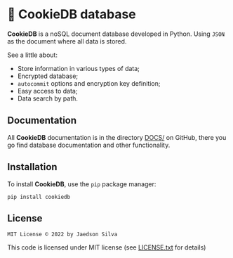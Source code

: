 # 🍪 CookieDB database

**CookieDB** is a noSQL document database developed in Python.
Using `JSON` as the document where all data is stored.

See a little about:

- Store information in various types of data;
- Encrypted database;
- `autocommit` options and encryption key definition;
- Easy access to data;
- Data search by path.

## Documentation

All **CookieDB** documentation is in the directory
[DOCS/](https://github.com/jaedsonpys/cookiedb/tree/master/DOCS) on GitHub,
there you go find database documentation and other functionality.

## Installation

To install **CookieDB**, use the `pip` package manager:

```
pip install cookiedb
```

## License

```
MIT License © 2022 by Jaedson Silva
```

This code is licensed under MIT license (see [LICENSE.txt](https://github.com/jaedsonpys/cookiedb/blob/master/LICENSE)
for details)
